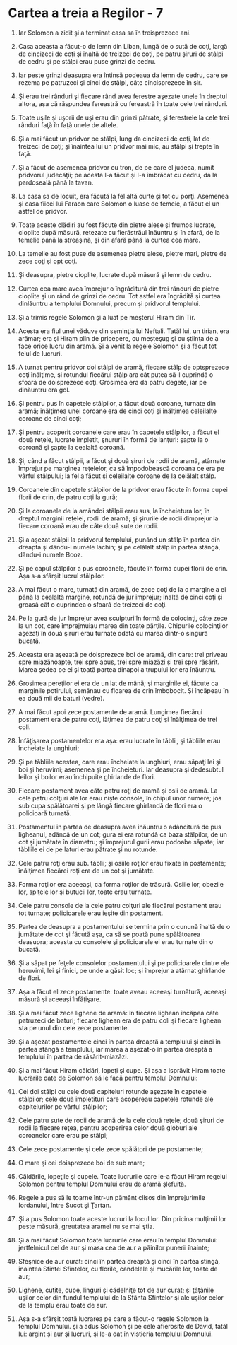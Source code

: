 # Cartea a treia a Regilor - 7

1. Iar Solomon a zidit şi a terminat casa sa în treisprezece ani. 

2. Casa aceasta a făcut-o de lemn din Liban, lungă de o sută de coţi, largă de cincizeci de coţi şi înaltă de treizeci de coţi, pe patru şiruri de stâlpi de cedru şi pe stâlpi erau puse grinzi de cedru. 

3. Iar peste grinzi deasupra era întinsă podeaua da lemn de cedru, care se rezema pe patruzeci şi cinci de stâlpi, câte cincisprezece în şir. 

4. Şi erau trei rânduri şi fiecare rând avea ferestre aşezate unele în dreptul altora, aşa că răspundea fereastră cu fereastră în toate cele trei rânduri. 

5. Toate uşile şi uşorii de uşi erau din grinzi pătrate, şi ferestrele la cele trei rânduri faţă în faţă unele de altele. 

6. Şi a mai făcut un pridvor pe stâlpi, lung da cincizeci de coţi, lat de treizeci de coţi; şi înaintea lui un pridvor mai mic, au stâlpi şi trepte în faţă. 

7. Şi a făcut de asemenea pridvor cu tron, de pe care el judeca, numit pridvorul judecăţii; pe acesta l-a făcut şi l-a îmbrăcat cu cedru, da la pardoseală până la tavan. 

8. La casa sa de locuit, era făcută la fel altă curte şi tot cu porţi. Asemenea şi casa fiicei lui Faraon care Solomon o luase de femeie, a făcut el un astfel de pridvor. 

9. Toate aceste clădiri au fost făcute din pietre alese şi frumos lucrate, cioplite după măsură, retezate cu fierăstrăul înăuntru şi în afară, de la temelie până la streaşină, şi din afară până la curtea cea mare. 

10. La temelie au fost puse de asemenea pietre alese, pietre mari, pietre de zece coţi şi opt coţi. 

11. Şi deasupra, pietre cioplite, lucrate după măsură şi lemn de cedru. 

12. Curtea cea mare avea împrejur o îngrăditură din trei rânduri de pietre cioplite şi un rând de grinzi de cedru. Tot astfel era îngrădită şi curtea dinlăuntru a templului Domnului, precum şi pridvorul templului. 

13. Şi a trimis regele Solomon şi a luat pe meşterul Hiram din Tir. 

14. Acesta era fiul unei văduve din seminţia lui Neftali. Tatăl lui, un tirian, era arămar; era şi Hiram plin de pricepere, cu meşteşug şi cu ştiinţa de a face orice lucru din aramă. Şi a venit la regele Solomon şi a făcut tot felul de lucruri. 

15. A turnat pentru pridvor doi stâlpi de aramă, fiecare stâlp de optsprezece coţi înălţime, şi rotundul fiecărui stâlp ara cât putea să-l cuprindă o sfoară de doisprezece coţi. Grosimea era da patru degete, iar pe dinăuntru era gol. 

16. Şi pentru pus în capetele stâlpilor, a făcut două coroane, turnate din aramă; înălţimea unei coroane era de cinci coţi şi înălţimea celeilalte coroane de cinci coţi; 

17. Şi pentru acoperit coroanele care erau în capetele stâlpilor, a făcut el două reţele, lucrate împletit, şnururi în formă de lanţuri: şapte la o coroană şi şapte la cealaltă coroană. 

18. Şi, când a făcut stâlpii, a făcut şi două şiruri de rodii de aramă, atârnate împrejur pe marginea reţelelor, ca să împodobească coroana ce era pe vârful stâlpului; la fel a făcut şi celeilalte coroane de la celălalt stâlp. 

19. Coroanele din capetele stâlpilor de la pridvor erau făcute în forma cupei florii de crin, de patru coţi la gură; 

20. Şi la coroanele de la amândoi stâlpii erau sus, la încheietura lor, în dreptul marginii reţelei, rodii de aramă; şi şirurile de rodii dimprejur la fiecare coroană erau de câte două sute de rodii. 

21. Şi a aşezat stâlpii la pridvorul templului, punând un stâlp în partea din dreapta şi dându-i numele Iachin; şi pe celălalt stâlp în partea stângă, dându-i numele Booz. 

22. Şi pe capul stâlpilor a pus coroanele, făcute în forma cupei florii de crin. Aşa s-a sfârşit lucrul stâlpilor. 

23. A mai făcut o mare, turnată din aramă, de zece coţi de la o margine a ei până la cealaltă margine, rotundă de jur împrejur; înaltă de cinci coţi şi groasă cât o cuprindea o sfoară de treizeci de coţi. 

24. Pe la gură de jur împrejur avea sculpturi în formă de colocinţi, câte zece la un cot, care împrejmuiau marea din toate părţile. Chipurile colocinţilor aşezaţi în două şiruri erau turnate odată cu marea dintr-o singură bucată. 

25. Aceasta era aşezată pe doisprezece boi de aramă, din care: trei priveau spre miazănoapte, trei spre apus, trei spre miazăzi şi trei spre răsărit. Marea şedea pe ei şi toată partea dinapoi a trupului lor era înăuntru. 

26. Grosimea pereţilor ei era de un lat de mână; şi marginile ei, făcute ca marginile potirului, semănau cu floarea de crin îmbobocit. Şi încăpeau în ea două mii de baturi (vedre). 

27. A mai făcut apoi zece postamente de aramă. Lungimea fiecărui postament era de patru coţi, lăţimea de patru coţi şi înălţimea de trei coli. 

28. Înfăţişarea postamentelor era aşa: erau lucrate în tăblii, şi tăbliile erau încheiate la unghiuri; 

29. Şi pe tăbliile acestea, care erau încheiate la unghiuri, erau săpaţi lei şi boi şi heruvimi; asemenea şi pe încheieturi. Iar deasupra şi dedesubtul leilor şi boilor erau închipuite ghirlande de flori. 

30. Fiecare postament avea câte patru roţi de aramă şi osii de aramă. La cele patru colţuri ale lor erau nişte console, în chipul unor numere; jos sub cupa spălătoarei şi pe lângă fiecare ghirlandă de flori era o policioară turnată. 

31. Postamentul în partea de deasupra avea înăuntru o adâncitură de pus ligheanul, adâncă de un cot; gura ei era rotundă ca baza stâlpilor, de un cot şi jumătate în diametru; şi împrejurul gurii erau podoabe săpate; iar tăbliile ei de pe laturi erau pătrate şi nu rotunde. 

32. Cele patru roţi erau sub. tăblii; şi osiile roţilor erau fixate în postamente; înălţimea fiecărei roţi era de un cot şi jumătate. 

33. Forma roţilor era aceeaşi, ca forma roţilor de trăsură. Osiile lor, obezile lor, spiţele lor şi butucii lor, toate erau turnate. 

34. Cele patru console de la cele patru colţuri ale fiecărui postament erau tot turnate; policioarele erau ieşite din postament. 

35. Partea de deasupra a postamentului se termina prin o cunună înaltă de o jumătate de cot şi făcută aşa, ca să se poată pune spălătoarea deasupra; aceasta cu consolele şi policioarele ei erau turnate din o bucată. 

36. Şi a săpat pe feţele consolelor postamentului şi pe policioarele dintre ele heruvimi, lei şi finici, pe unde a găsit loc; şi împrejur a atârnat ghirlande de flori. 

37. Aşa a făcut el zece postamente: toate aveau aceeaşi turnătură, aceeaşi măsură şi aceeaşi înfăţişare. 

38. Şi a mai făcut zece lighene de aramă: în fiecare lighean încăpea câte patruzeci de baturi; fiecare lighean era de patru coli şi fiecare lighean sta pe unul din cele zece postamente. 

39. Şi a aşezat postamentele cinci în partea dreaptă a templului şi cinci în partea stângă a templului, iar marea a aşezat-o în partea dreaptă a templului în partea de răsărit-miazăzi. 

40. Şi a mai făcut Hiram căldări, lopeţi şi cupe. Şi aşa a isprăvit Hiram toate lucrările date de Solomon să le facă pentru templul Domnului: 

41. Cei doi stâlpi cu cele două capiteluri rotunde aşezate în capetele stâlpilor; cele două împletituri care acopereau capetele rotunde ale capitelurilor pe vârful stâlpilor; 

42. Cele patru sute de rodii de aramă de la cele două reţele; două şiruri de rodii la fiecare reţea, pentru acoperirea celor două globuri ale coroanelor care erau pe stâlpi; 

43. Cele zece postamente şi cele zece spălători de pe postamente; 

44. O mare şi cei doisprezece boi de sub mare; 

45. Căldările, lopeţile şi cupele. Toate lucrurile care le-a făcut Hiram regelui Solomon pentru templul Domnului erau de aramă şlefuită. 

46. Regele a pus să le toarne într-un pământ clisos din împrejurimile Iordanului, între Sucot şi Ţartan. 

47. Şi a pus Solomon toate aceste lucruri la locul lor. Din pricina mulţimii lor peste măsură, greutatea aramei nu se mai ştia. 

48. Şi a mai făcut Solomon toate lucrurile care erau în templul Domnului: jertfelnicul cel de aur şi masa cea de aur a pâinilor punerii înainte; 

49. Sfeşnice de aur curat: cinci în partea dreaptă şi cinci în partea stingă, înaintea Sfintei Sfintelor, cu florile, candelele şi mucările lor, toate de aur; 

50. Lighene, cuţite, cupe, linguri şi cădelniţe tot de aur curat; şi ţâţânile uşilor celor din fundul templului de la Sfânta Sfintelor şi ale uşilor celor de la templu erau toate de aur. 

51. Aşa s-a sfârşit toată lucrarea pe care a făcut-o regele Solomon la templul Domnului. şi a adus Solomon şi pe cele afierosite de David, tatăl lui: argint şi aur şi lucruri, şi le-a dat în vistieria templului Domnului. 

